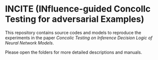 # INCITE (INfluence-guided ConcolIc Testing for adversarial Examples)


This repository contains source codes and models to reproduce the experiments in the paper _Concolic Testing on Inference Decision Logic of Neural Network Models_. 

Please open the folders for more detailed descriptions and manuals.

